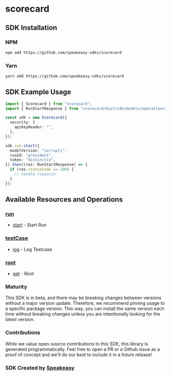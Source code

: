 # scorecard

<!-- Start SDK Installation -->
## SDK Installation

### NPM

```bash
npm add https://github.com/speakeasy-sdks/scorecard
```

### Yarn

```bash
yarn add https://github.com/speakeasy-sdks/scorecard
```
<!-- End SDK Installation -->

## SDK Example Usage
<!-- Start SDK Example Usage -->
```typescript
import { Scorecard } from "scorecard";
import { RunStartResponse } from "scorecard/dist/sdk/models/operations";

const sdk = new Scorecard({
  security: {
    apiKeyHeader: "",
  },
});

sdk.run.start({
  modelVersion: "corrupti",
  runId: "provident",
  token: "distinctio",
}).then((res: RunStartResponse) => {
  if (res.statusCode == 200) {
    // handle response
  }
});
```
<!-- End SDK Example Usage -->

<!-- Start SDK Available Operations -->
## Available Resources and Operations


### [run](docs/sdks/run/README.md)

* [start](docs/sdks/run/README.md#start) - Start Run

### [testCase](docs/sdks/testcase/README.md)

* [log](docs/sdks/testcase/README.md#log) - Log Testcase

### [root](docs/sdks/root/README.md)

* [get](docs/sdks/root/README.md#get) - Root
<!-- End SDK Available Operations -->

### Maturity

This SDK is in beta, and there may be breaking changes between versions without a major version update. Therefore, we recommend pinning usage
to a specific package version. This way, you can install the same version each time without breaking changes unless you are intentionally
looking for the latest version.

### Contributions

While we value open-source contributions to this SDK, this library is generated programmatically.
Feel free to open a PR or a Github issue as a proof of concept and we'll do our best to include it in a future release!

### SDK Created by [Speakeasy](https://docs.speakeasyapi.dev/docs/using-speakeasy/client-sdks)
